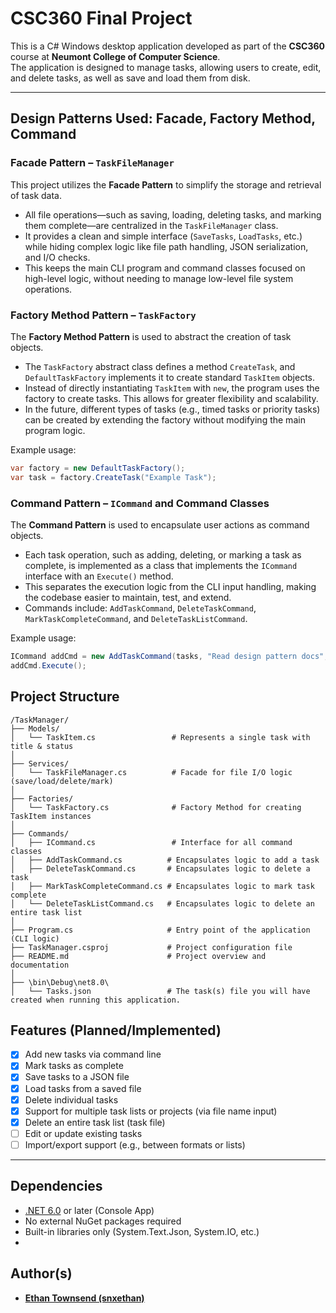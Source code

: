 # CSC360 Final Project

This is a C# Windows desktop application developed as part of the **CSC360** course at **Neumont College of Computer Science**.  
The application is designed to manage tasks, allowing users to create, edit, and delete tasks, as well as save and load them from disk.

---
## Design Patterns Used: Facade, Factory Method, Command

### Facade Pattern – `TaskFileManager`
This project utilizes the **Facade Pattern** to simplify the storage and retrieval of task data.

- All file operations—such as saving, loading, deleting tasks, and marking them complete—are centralized in the `TaskFileManager` class.
- It provides a clean and simple interface (`SaveTasks`, `LoadTasks`, etc.) while hiding complex logic like file path handling, JSON serialization, and I/O checks.
- This keeps the main CLI program and command classes focused on high-level logic, without needing to manage low-level file system operations.


### Factory Method Pattern – `TaskFactory`
The **Factory Method Pattern** is used to abstract the creation of task objects.

- The `TaskFactory` abstract class defines a method `CreateTask`, and `DefaultTaskFactory` implements it to create standard `TaskItem` objects.
- Instead of directly instantiating `TaskItem` with `new`, the program uses the factory to create tasks. This allows for greater flexibility and scalability.
- In the future, different types of tasks (e.g., timed tasks or priority tasks) can be created by extending the factory without modifying the main program logic.

Example usage:
```csharp
var factory = new DefaultTaskFactory();
var task = factory.CreateTask("Example Task");
```

### Command Pattern – `ICommand` and Command Classes
The **Command Pattern** is used to encapsulate user actions as command objects.

- Each task operation, such as adding, deleting, or marking a task as complete, is implemented as a class that implements the `ICommand` interface with an `Execute()` method.
- This separates the execution logic from the CLI input handling, making the codebase easier to maintain, test, and extend.
- Commands include: `AddTaskCommand`, `DeleteTaskCommand`, `MarkTaskCompleteCommand`, and `DeleteTaskListCommand`.

Example usage:
```csharp
ICommand addCmd = new AddTaskCommand(tasks, "Read design pattern docs", factory, "school");
addCmd.Execute();
```

## Project Structure
```text
/TaskManager/
├── Models/
│   └── TaskItem.cs                 # Represents a single task with title & status
│
├── Services/
│   └── TaskFileManager.cs          # Facade for file I/O logic (save/load/delete/mark)
│
├── Factories/
│   └── TaskFactory.cs              # Factory Method for creating TaskItem instances
│
├── Commands/
│   ├── ICommand.cs                 # Interface for all command classes
│   ├── AddTaskCommand.cs          # Encapsulates logic to add a task
│   ├── DeleteTaskCommand.cs       # Encapsulates logic to delete a task
│   ├── MarkTaskCompleteCommand.cs # Encapsulates logic to mark task complete
│   └── DeleteTaskListCommand.cs   # Encapsulates logic to delete an entire task list
│
├── Program.cs                     # Entry point of the application (CLI logic)
├── TaskManager.csproj             # Project configuration file
├── README.md                      # Project overview and documentation
│
├── \bin\Debug\net8.0\
│   └── Tasks.json                 # The task(s) file you will have created when running this application.
```



## Features (Planned/Implemented)

- [x] Add new tasks via command line
- [x] Mark tasks as complete
- [x] Save tasks to a JSON file
- [x] Load tasks from a saved file
- [x] Delete individual tasks
- [x] Support for multiple task lists or projects (via file name input)
- [x] Delete an entire task list (task file)
- [ ] Edit or update existing tasks
- [ ] Import/export support (e.g., between formats or lists)

---

## Dependencies

- [.NET 6.0](https://dotnet.microsoft.com/en-us/download/dotnet/6.0) or later (Console App)
- No external NuGet packages required
- Built-in libraries only (System.Text.Json, System.IO, etc.)
- 

## Author(s)

- [**Ethan Townsend (snxethan)**](www.ethantownsend.dev)


